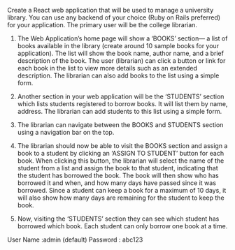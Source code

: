 Create a React web application that will be used to manage a university library. You can use any backend of your choice (Ruby on Rails preferred) for your application. The primary user will be the college librarian.

1. The Web Application’s home page will show a ‘BOOKS’ section— a list of books available in the library (create around 10 sample books for your application). The list will show the book name, author name, and a brief description of the book. The user (librarian) can click a button or link for each book in the list to view more details such as an extended description. The librarian can also add books to the list using a simple form.

2. Another section in your web application will be the ‘STUDENTS’ section which lists students registered to borrow books. It will list them by name, address. The librarian can add students to this list using a simple form.

3. The librarian can navigate between the BOOKS and STUDENTS section using a navigation bar on the top.

4. The librarian should now be able to visit the BOOKS section and assign a book to a student by clicking an ‘ASSIGN TO STUDENT’ button for each book. When clicking this button, the librarian will select the name of the student from a list and assign the book to that student, indicating that the student has borrowed the book. The book will then show who has borrowed it and when, and how many days have passed since it was borrowed. Since a student can keep a book for a maximum of 10 days, it will also show how many days are remaining for the student to keep the book.

5. Now, visiting the ‘STUDENTS’ section they can see which student has borrowed which book. Each student can only borrow one book at a time.

User Name :admin (default)
Password : abc123
